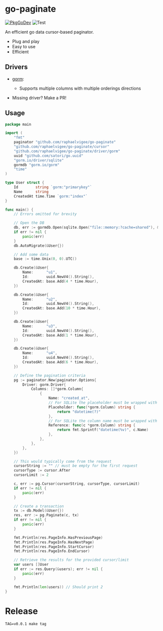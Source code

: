 # go-paginate
[![PkgGoDev](https://pkg.go.dev/badge/github.com/raphaelvigee/go-paginate)](https://pkg.go.dev/github.com/raphaelvigee/go-paginate)
![Test](https://github.com/raphaelvigee/go-paginate/workflows/Test/badge.svg)

An efficient go data cursor-based paginator.

- Plug and play
- Easy to use
- Efficient

## Drivers

- [gorm](https://gorm.io):
    - Supports multiple columns with multiple orderings directions

- Missing driver? Make a PR!

## Usage

```go
package main

import (
    "fmt"
    paginator "github.com/raphaelvigee/go-paginate"
    "github.com/raphaelvigee/go-paginate/cursor"
    "github.com/raphaelvigee/go-paginate/driver/gorm"
    uuid "github.com/satori/go.uuid"
    "gorm.io/driver/sqlite"
    gormdb "gorm.io/gorm"
    "time"
)

type User struct {
    Id        string `gorm:"primarykey"`
    Name      string
    CreatedAt time.Time `gorm:"index"`
}

func main() {
    // Errors omitted for brevity

    // Open the DB
    db, err := gormdb.Open(sqlite.Open("file::memory:?cache=shared"), &gormdb.Config{NowFunc: func() time.Time { return time.Now().Local() }})
    if err != nil {
        panic(err)
    }
    db.AutoMigrate(&User{})

    // Add some data
    base := time.Unix(0, 0).UTC()

    db.Create(&User{
        Name:      "u1",
        Id:        uuid.NewV4().String(),
        CreatedAt: base.Add(4 * time.Hour),
    })

    db.Create(&User{
        Name:      "u2",
        Id:        uuid.NewV4().String(),
        CreatedAt: base.Add(10 * time.Hour),
    })

    db.Create(&User{
        Name:      "u3",
        Id:        uuid.NewV4().String(),
        CreatedAt: base.Add(1 * time.Hour),
    })

    db.Create(&User{
        Name:      "u4",
        Id:        uuid.NewV4().String(),
        CreatedAt: base.Add(6 * time.Hour),
    })

    // Define the pagination criteria
    pg := paginator.New(paginator.Options{
        Driver: gorm.Driver{
            Columns: []*gorm.Column{
                {
                    Name: "created_at",
                    // For SQLite the placeholder must be wrapped with `datetime()`
                    Placeholder: func(*gorm.Column) string {
                        return "datetime(?)"
                    },
                    // For SQLite the column name must be wrapped with `datetime()`
                    Reference: func(c *gorm.Column) string {
                        return fmt.Sprintf("datetime(%v)", c.Name)
                    },
                },
            },
        },
    })

    // This would typically come from the request
    cursorString := "" // must be empty for the first request
    cursorType := cursor.After
    cursorLimit := 2

    c, err := pg.Cursor(cursorString, cursorType, cursorLimit)
    if err != nil {
        panic(err)
    }

    // Create a transaction
    tx := db.Model(&User{})
    res, err := pg.Paginate(c, tx)
    if err != nil {
        panic(err)
    }

    fmt.Println(res.PageInfo.HasPreviousPage)
    fmt.Println(res.PageInfo.HasNextPage)
    fmt.Println(res.PageInfo.StartCursor)
    fmt.Println(res.PageInfo.EndCursor)

    // Retrieve the results for the provided cursor/limit
    var users []User
    if err := res.Query(&users); err != nil {
        panic(err)
    }

    fmt.Println(len(users)) // Should print 2
}
```

# Release

    TAG=v0.0.1 make tag
